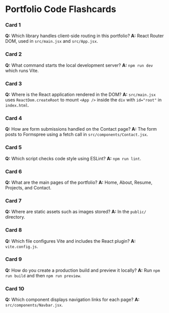 # Portfolio Code Flashcards

### Card 1
**Q:** Which library handles client-side routing in this portfolio?
**A:** React Router DOM, used in `src/main.jsx` and `src/App.jsx`.

### Card 2
**Q:** What command starts the local development server?
**A:** `npm run dev` which runs Vite.

### Card 3
**Q:** Where is the React application rendered in the DOM?
**A:** `src/main.jsx` uses `ReactDom.createRoot` to mount `<App />` inside the `div` with `id="root"` in `index.html`.

### Card 4
**Q:** How are form submissions handled on the Contact page?
**A:** The form posts to Formspree using a fetch call in `src/components/Contact.jsx`.

### Card 5
**Q:** Which script checks code style using ESLint?
**A:** `npm run lint`.

### Card 6
**Q:** What are the main pages of the portfolio?
**A:** Home, About, Resume, Projects, and Contact.

### Card 7
**Q:** Where are static assets such as images stored?
**A:** In the `public/` directory.

### Card 8
**Q:** Which file configures Vite and includes the React plugin?
**A:** `vite.config.js`.

### Card 9
**Q:** How do you create a production build and preview it locally?
**A:** Run `npm run build` and then `npm run preview`.

### Card 10
**Q:** Which component displays navigation links for each page?
**A:** `src/components/Navbar.jsx`.

